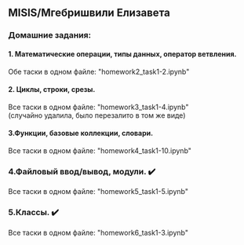 ## MISIS/Мгебришвили Елизавета
### Домашние задания:
#### 1. Математические операции, типы данных, оператор ветвления. 
Обе таски в одном файле: "homework2_task1-2.ipynb" 
#### 2. Циклы, строки, срезы.
Все таски в одном файле: "homework3_task1-4.ipynb" \
(случайно удалила, было перезалито в том же виде)
#### 3.Функции, базовые коллекции, словари.
Все таски в одном файле: "homework4_task1-10.ipynb"
### 4.Файловый ввод/вывод, модули. ✔️
Все таски в одном файле: "homework5_task1-5.ipynb"
### 5.Классы. ✔️
Все таски в одном файле: "homework6_task1-3.ipynb"

